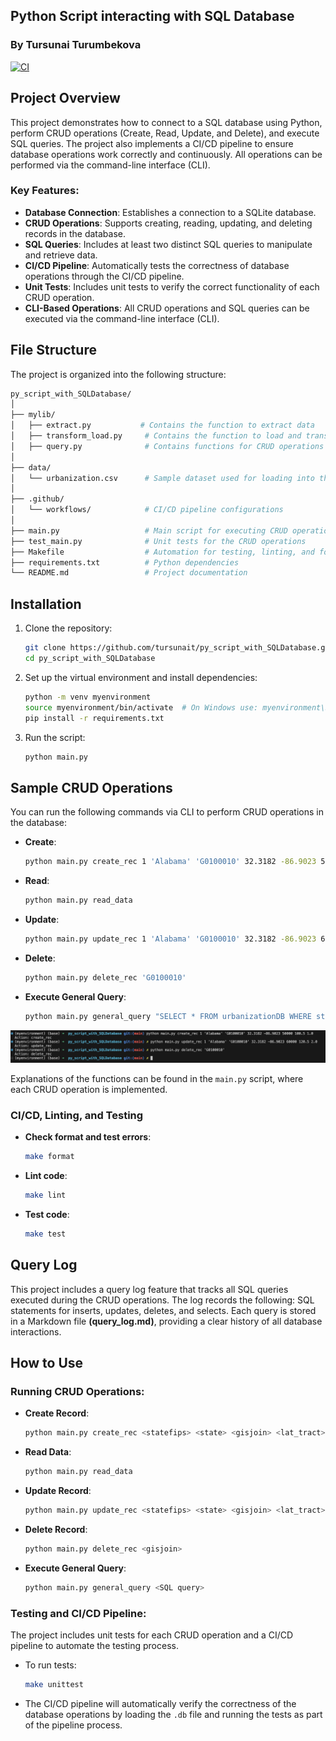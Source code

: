 ## Python Script interacting with SQL Database
### By Tursunai Turumbekova
[![CI](https://github.com/tursunait/py_script_with_SQLDatabase/actions/workflows/cicd.yml/badge.svg)](https://github.com/tursunait/py_script_with_SQLDatabase/actions/workflows/cicd.yml)

## Project Overview

This project demonstrates how to connect to a SQL database using Python, perform CRUD operations (Create, Read, Update, and Delete), and execute SQL queries. The project also implements a CI/CD pipeline to ensure database operations work correctly and continuously. All operations can be performed via the command-line interface (CLI).

### Key Features:
- **Database Connection**: Establishes a connection to a SQLite database.
- **CRUD Operations**: Supports creating, reading, updating, and deleting records in the database.
- **SQL Queries**: Includes at least two distinct SQL queries to manipulate and retrieve data.
- **CI/CD Pipeline**: Automatically tests the correctness of database operations through the CI/CD pipeline.
- **Unit Tests**: Includes unit tests to verify the correct functionality of each CRUD operation.
- **CLI-Based Operations**: All CRUD operations and SQL queries can be executed via the command-line interface (CLI).

## File Structure

The project is organized into the following structure:
```bash
py_script_with_SQLDatabase/
│
├── mylib/
│   ├── extract.py           # Contains the function to extract data
│   ├── transform_load.py     # Contains the function to load and transform data into the SQLite database
│   ├── query.py              # Contains functions for CRUD operations and SQL queries
│
├── data/
│   └── urbanization.csv      # Sample dataset used for loading into the database
│
├── .github/
│   └── workflows/            # CI/CD pipeline configurations
│
├── main.py                   # Main script for executing CRUD operations via CLI
├── test_main.py              # Unit tests for the CRUD operations
├── Makefile                  # Automation for testing, linting, and formatting
├── requirements.txt          # Python dependencies
└── README.md                 # Project documentation
```

## Installation

1. Clone the repository:
    ```bash
    git clone https://github.com/tursunait/py_script_with_SQLDatabase.git
    cd py_script_with_SQLDatabase
    ```

2. Set up the virtual environment and install dependencies:
    ```bash
    python -m venv myenvironment
    source myenvironment/bin/activate  # On Windows use: myenvironment\Scripts\activate
    pip install -r requirements.txt
    ```

3. Run the script:
    ```bash
    python main.py
    ```

## Sample CRUD Operations

You can run the following commands via CLI to perform CRUD operations in the database:

- **Create**:
    ```bash
    python main.py create_rec 1 'Alabama' 'G0100010' 32.3182 -86.9023 50000 100.5 1.0
    ```

- **Read**:
    ```bash
    python main.py read_data
    ```

- **Update**:
    ```bash
    python main.py update_rec 1 'Alabama' 'G0100010' 32.3182 -86.9023 60000 120.5 2.0
    ```

- **Delete**:
    ```bash
    python main.py delete_rec 'G0100010'
    ```

- **Execute General Query**:
    ```bash
    python main.py general_query "SELECT * FROM urbanizationDB WHERE state = 'Alabama';"
    ```
![CLI](CLI.png)

Explanations of the functions can be found in the `main.py` script, where each CRUD operation is implemented.

### CI/CD, Linting, and Testing

- **Check format and test errors**:
    ```bash
    make format
    ```

- **Lint code**:
    ```bash
    make lint
    ```

- **Test code**:
    ```bash
    make test
    ```
## Query Log
This project includes a query log feature that tracks all SQL queries executed during the CRUD operations. The log records the following:
SQL statements for inserts, updates, deletes, and selects.
Each query is stored in a Markdown file **(query_log.md)**, providing a clear history of all database interactions.


## How to Use

### Running CRUD Operations:

- **Create Record**:
    ```bash
    python main.py create_rec <statefips> <state> <gisjoin> <lat_tract> <long_tract> <population> <adj_radiuspop_5> <urbanindex>
    ```

- **Read Data**:
    ```bash
    python main.py read_data
    ```

- **Update Record**:
    ```bash
    python main.py update_rec <statefips> <state> <gisjoin> <lat_tract> <long_tract> <population> <adj_radiuspop_5> <urbanindex>
    ```

- **Delete Record**:
    ```bash
    python main.py delete_rec <gisjoin>
    ```

- **Execute General Query**:
    ```bash
    python main.py general_query <SQL query>
    ```

### Testing and CI/CD Pipeline:

The project includes unit tests for each CRUD operation and a CI/CD pipeline to automate the testing process.

- To run tests:
    ```bash
    make unittest
    ```

- The CI/CD pipeline will automatically verify the correctness of the database operations by loading the `.db` file and running the tests as part of the pipeline process.

